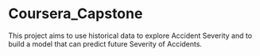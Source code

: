# Coursera_Capstone
This project aims to use historical data to explore Accident Severity and to build a model that can predict future Severity of Accidents.
